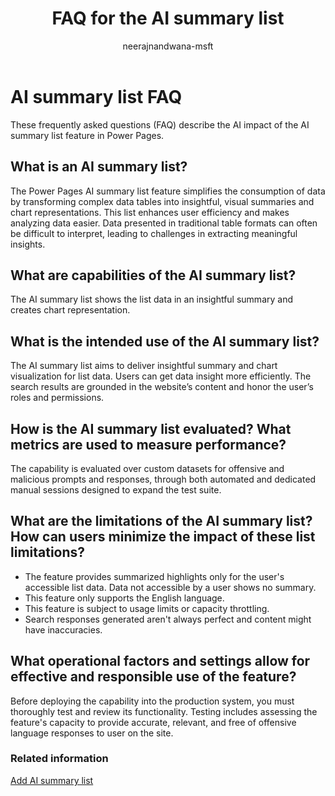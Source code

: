 ﻿---
title: FAQ for the AI summary list
description: Look up frequently asked questions (FAQ) for the AI summary list feature in Microsoft Power Pages.
author: neerajnandwana-msft
ms.topic: conceptual
ms.date: 09/13/2024
ms.author: nenandw
ms.reviewer: dmartens
ms.collection:
 - bap-ai-copilot
contributors:
    - dmartens
    - tapanm
---

# AI summary list FAQ

These frequently asked questions (FAQ) describe the AI impact of the AI summary list feature in Power Pages.

## What is an AI summary list?

The Power Pages AI summary list feature simplifies the consumption of data by transforming complex data tables into insightful, visual summaries and chart representations. This list enhances user efficiency and makes analyzing data easier. Data presented in traditional table formats can often be difficult to interpret, leading to challenges in extracting meaningful insights.  

## What are capabilities of the AI summary list?

The AI summary list shows the list data in an insightful summary and creates chart representation.  

## What is the intended use of the AI summary list?

The AI summary list aims to deliver insightful summary and chart visualization for list data. Users can get data insight more efficiently. The search results are grounded in the website’s content and honor the user’s roles and permissions.

## How is the AI summary list evaluated? What metrics are used to measure performance?

The capability is evaluated over custom datasets for offensive and malicious prompts and responses, through both automated and dedicated manual sessions designed to expand the test suite.

## What are the limitations of the AI summary list? How can users minimize the impact of these list limitations?

- The feature provides summarized highlights only for the user's accessible list data. Data not accessible by a user shows no summary.
- This feature only supports the English language.
- This feature is subject to usage limits or capacity throttling.
- Search responses generated aren't always perfect and content might have inaccuracies.

## What operational factors and settings allow for effective and responsible use of the feature?

Before deploying the capability into the production system, you must thoroughly test and review its functionality. Testing includes assessing the feature's capacity to provide accurate, relevant, and free of offensive language responses to user on the site.

### Related information

[Add AI summary list](getting-started/add-ai-summary-list.md)